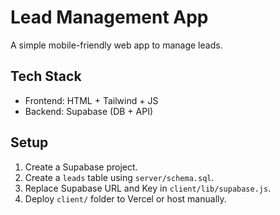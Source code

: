 # Lead Management App

A simple mobile-friendly web app to manage leads.

## Tech Stack

- Frontend: HTML + Tailwind + JS
- Backend: Supabase (DB + API)

## Setup

1. Create a Supabase project.
2. Create a `leads` table using `server/schema.sql`.
3. Replace Supabase URL and Key in `client/lib/supabase.js`.
4. Deploy `client/` folder to Vercel or host manually.
